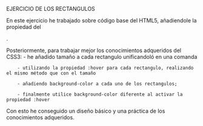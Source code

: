 EJERCICIO DE LOS RECTANGULOS

En este ejercicio he trabajado sobre código base del HTML5, añadiendole la propiedad del <div class=""></div>.

Posteriormente, para trabajar mejor los conocimientos adqueridos del CSS3: - he añadido tamaño a cada rectangulo unificandoló en una comanda

        - utilizando la propiedad :hover para cada rectangulo, realizando el mismo método que con el tamaño

        - añadiendo background-color a cada uno de los rectangulos;

        - finalmente utilice background-color diferente al activar la propiedad :hover

Con esto he conseguido un diseño básico y una práctica de los conocimientos adqueridos.
